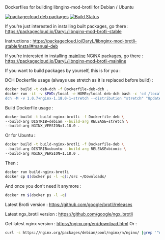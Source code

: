 
Dockerfiles for building libnginx-mod-brotli for Debian / Ubuntu

[![packagecloud deb packages](https://img.shields.io/badge/deb-packagecloud.io-844fec.svg)](https://packagecloud.io/DaryL/libnginx-mod-brotli-stable) [![Build Status](https://travis-ci.org/darylounet/libnginx-mod-brotli.svg?branch=stable)](https://travis-ci.org/darylounet/libnginx-mod-brotli)

If you're just interested in installing built packages, go there :
https://packagecloud.io/DaryL/libnginx-mod-brotli-stable

Instructions : https://packagecloud.io/DaryL/libnginx-mod-brotli-stable/install#manual-deb

If you're interested in installing [mainline](https://packagecloud.io/DaryL/libnginx-mod-brotli-mainline) NGiNX packages, go there :
https://packagecloud.io/DaryL/libnginx-mod-brotli-mainline

If you want to build packages by yourself, this is for you :

DCH Dockerfile usage (always use stretch as it is replaced before build) :

```bash
docker build -t deb-dch -f Dockerfile-deb-dch .
docker run -it -v $PWD:/local -e HOME=/local deb-dch bash -c 'cd /local && \
dch -M -v 1.0.7+nginx-1.18.0-1~stretch --distribution "stretch" "Updated upstream."'
```

Build Dockerfile usage :

```bash
docker build -t build-nginx-brotli -f Dockerfile-deb \
--build-arg DISTRIB=debian --build-arg RELEASE=stretch \
--build-arg NGINX_VERSION=1.18.0 .
```

Or for Ubuntu :
```bash
docker build -t build-nginx-brotli -f Dockerfile-deb \
--build-arg DISTRIB=ubuntu --build-arg RELEASE=bionic \
--build-arg NGINX_VERSION=1.18.0 .
```

Then :
```bash
docker run build-nginx-brotli
docker cp $(docker ps -l -q):/src ~/Downloads/
```

And once you don't need it anymore :
```bash
docker rm $(docker ps -l -q)
```

Latest Brotli version : https://github.com/google/brotli/releases

Latest ngx_brotli version : https://github.com/google/ngx_brotli

Get latest nginx version : https://nginx.org/en/download.html
Or :
```bash
curl -s https://nginx.org/packages/debian/pool/nginx/n/nginx/ |grep '"nginx_' | sed -n "s/^.*\">nginx_\(.*\)\~.*$/\1/p" |sort -Vr |head -1| cut -d'-' -f1
```
